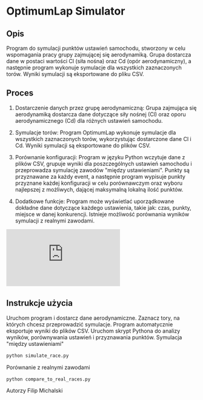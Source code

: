 # OptimumLap Simulator
## Opis
Program do symulacji punktów ustawień samochodu, stworzony w celu wspomagania pracy grupy zajmującej się aerodynamiką. Grupa dostarcza dane w postaci wartości Cl (siła nośna) oraz Cd (opór aerodynamiczny), a następnie program wykonuje symulacje dla wszystkich zaznaczonych torów. Wyniki symulacji są eksportowane do pliku CSV.

## Proces
1. Dostarczenie danych przez grupę aerodynamiczną:
Grupa zajmująca się aerodynamiką dostarcza dane dotyczące siły nośnej (Cl) oraz oporu aerodynamicznego (Cd) dla różnych ustawień samochodu.

2. Symulacje torów:
Program OptimumLap wykonuje symulacje dla wszystkich zaznaczonych torów, wykorzystując dostarczone dane Cl i Cd. Wyniki symulacji są eksportowane do plików CSV.

3. Porównanie konfiguracji:
Program w języku Python wczytuje dane z plików CSV, grupuje wyniki dla poszczególnych ustawień samochodu i przeprowadza symulację zawodów "między ustawieniami". Punkty są przyznawane za każdy event, a następnie program wypisuje punkty przyznane każdej konfiguracji w celu porównawczym oraz wyboru najlepszej z możliwych, dającej maksymalną lokalną ilość punktów.

4. Dodatkowe funkcje:
Program może wyświetlać uporządkowane dokładne dane dotyczące każdego ustawienia, takie jak: czas, punkty, miejsce w danej konkurencji.
Istnieje możliwość porównania wyników symulacji z realnymi zawodami.

![Diagram działania programu](https://github.com/Fileq03/aero/blob/main/diagram.drawio.pdf)

## Instrukcje użycia
Uruchom program i dostarcz dane aerodynamiczne.
Zaznacz tory, na których chcesz przeprowadzić symulacje.
Program automatycznie eksportuje wyniki do plików CSV.
Uruchom skrypt Pythona do analizy wyników, porównywania ustawień i przyznawania punktów.
Symulacja "między ustawieniami"
```python
python simulate_race.py
```
Porównanie z realnymi zawodami
```python
python compare_to_real_races.py
```
Autorzy
Filip Michalski
